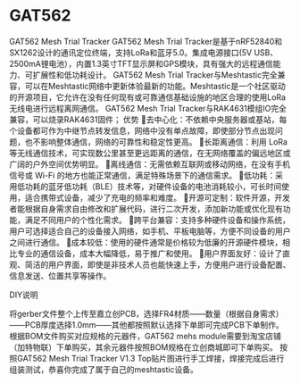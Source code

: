 # GAT562
GAT562 Mesh Trial Tracker
GAT562 Mesh Trial Tracker是基于nRF52840和SX1262设计的通讯定位终端，支持LoRa和蓝牙5.0。集成电源接口(5V USB、2500mA锂电池），内置1.3英寸TFT显示屏和GPS模块，具有强大的远程通信能力、可扩展性和低功耗设计。
GAT562 Mesh Trial Tracker与Meshtastic完全兼容，可以在Meshtastic网络中更新体验最新的功能。Meshtastic是一个社区驱动的开源项目，它允许在没有任何现有或可靠通信基础设施的地区合理的使用LoRa无线电进行远程离网通信。
GAT562 Mesh Trial Tracker与RAK4631模组IO完全兼容，可以烧录RAK4631固件；
优势
去中心化：不依赖中央服务器或基站，每个设备都可作为中继节点转发信息，网络中没有单点故障，即使部分节点出现问题，也不影响整体通信，网络的可靠性和稳定性更高。
长距离通信：利用 LoRa 等无线通信技术，可实现数公里甚至更远距离的通信，在无网络覆盖的偏远地区或广阔的户外空间优势明显。
离线通信：无需依赖互联网或移动网络，在没有手机信号或 Wi-Fi 的地方也能正常通信，满足特殊场景下的通信需求。
低功耗：采用低功耗的蓝牙低功耗（BLE）技术等，对硬件设备的电池消耗较小，可长时间使用，适合携带式设备，减少了充电的频率和难度。
开源可定制：软件开源，开发者能根据自身需求自由修改和扩展代码，进行二次开发，添加新功能或优化现有功能，满足不同用户的个性化需求。
跨平台兼容：支持多种硬件设备和操作系统，用户可选择适合自己的设备接入网络，如手机、平板电脑等，方便不同设备的用户之间进行通信。
成本较低：使用的硬件通常是价格较为低廉的开源硬件模块，相比专业的通信设备，成本大幅降低，易于推广和使用。
用户界面友好：设计了直观、简洁的用户界面，即使是非技术人员也能快速上手，方便用户进行设备配置、信息发送、位置共享等操作。


DIY说明

将gerber文件整个上传至嘉立创PCB，选择FR4材质——数量（根据自身需求）——PCB厚度选择1.0mm——其他都按照默认选择下单即可完成PCB下单制作。
根据BOM文件购买对应规格的元器件，GAT562 mehs module需要到淘宝店铺（加特物联）下单购买，其余元器件按照BOM规格在立创商城即可下单购买。
按照GAT562 Mesh Trial Tracker V1.3 Top贴片图进行手工焊接，焊接完成后进行组装测试，恭喜你完成了属于自己的meshtastic设备。
